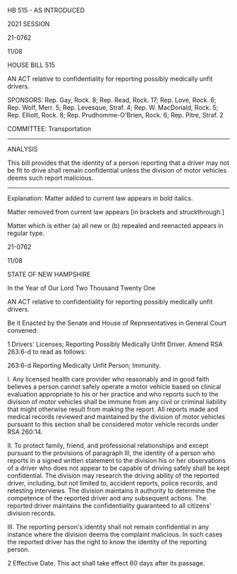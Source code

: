  HB 515 - AS INTRODUCED

 

 

2021 SESSION

 21-0762

 11/08

 

HOUSE BILL 515

 

AN ACT relative to confidentiality for reporting possibly medically unfit drivers.

 

SPONSORS: Rep. Gay, Rock. 8; Rep. Read, Rock. 17; Rep. Love, Rock. 6; Rep. Wolf, Merr. 5; Rep. Levesque, Straf. 4; Rep. W. MacDonald, Rock. 5; Rep. Elliott, Rock. 8; Rep. Prudhomme-O'Brien, Rock. 6; Rep. Pitre, Straf. 2

 

COMMITTEE: Transportation

 

-----------------------------------------------------------------

 

ANALYSIS

 

 This bill provides that the identity of a person reporting that a driver may not be fit to drive shall remain confidential unless the division of motor vehicles deems such report malicious.

 

- - - - - - - - - - - - - - - - - - - - - - - - - - - - - - - - - - - - - - - - - - - - - - - - - - - - - - - - - - - - - - - - - - - - - - - - - - - 

 

Explanation: Matter added to current law appears in bold italics.

 Matter removed from current law appears [in brackets and struckthrough.]

 Matter which is either (a) all new or (b) repealed and reenacted appears in regular type.

 21-0762

 11/08

 

STATE OF NEW HAMPSHIRE

 

In the Year of Our Lord Two Thousand Twenty One

 

AN ACT relative to confidentiality for reporting possibly medically unfit drivers.

 

Be it Enacted by the Senate and House of Representatives in General Court convened:

 

 1 Drivers' Licenses; Reporting Possibly Medically Unfit Driver. Amend RSA 263:6-d to read as follows:

 263:6-d Reporting Medically Unfit Person; Immunity. 

 I. Any licensed health care provider who reasonably and in good faith believes a person cannot safely operate a motor vehicle based on clinical evaluation appropriate to his or her practice and who reports such to the division of motor vehicles shall be immune from any civil or criminal liability that might otherwise result from making the report. All reports made and medical records reviewed and maintained by the division of motor vehicles pursuant to this section shall be considered motor vehicle records under RSA 260:14. 

 II. To protect family, friend, and professional relationships and except pursuant to the provisions of paragraph III, the identity of a person who reports in a signed written statement to the division his or her observations of a driver who does not appear to be capable of driving safely shall be kept confidential. The division may research the driving ability of the reported driver, including, but not limited to, accident reports, police records, and retesting interviews. The division maintains it authority to determine the competence of the reported driver and any subsequent actions. The reported driver maintains the confidentiality guaranteed to all citizens' division records.

 III. The reporting person's identity shall not remain confidential in any instance where the division deems the complaint malicious. In such cases the reported driver has the right to know the identity of the reporting person.

 2 Effective Date. This act shall take effect 60 days after its passage.

